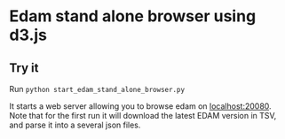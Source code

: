 # Edam stand alone browser using d3.js

## Try it

Run `python start_edam_stand_alone_browser.py`

It starts a web server allowing you to browse edam on [localhost:20080](http://0.0.0.0:20080). Note that for the first run it will download the latest EDAM version in TSV, and parse it into a several json files.
